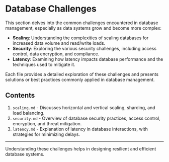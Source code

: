 # Database Challenges

This section delves into the common challenges encountered in database management, especially as data systems grow and become more complex:

- **Scaling**: Understanding the complexities of scaling databases for increased data volume and read/write loads.
- **Security**: Exploring the various security challenges, including access control, data encryption, and compliance.
- **Latency**: Examining how latency impacts database performance and the techniques used to mitigate it.

Each file provides a detailed exploration of these challenges and presents solutions or best practices commonly applied in database management.

## Contents

1. `scaling.md` - Discusses horizontal and vertical scaling, sharding, and load balancing.
2. `security.md` - Overview of database security practices, access control, encryption, and threat mitigation.
3. `latency.md` - Explanation of latency in database interactions, with strategies for minimizing delays.

---

Understanding these challenges helps in designing resilient and efficient database systems.

